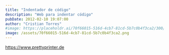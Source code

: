 ```yaml
---
title: "Indentador de código"
description: "Web para indentar código"
pubDate: 2012-02-10 19:07:00
author: "Cristian Torres"
#image: https://placeholdr.ai/70f66015-516d-4cb7-81cd-5b7c0b4f3ca2/300/200
image: /assets/70f66015-516d-4cb7-81cd-5b7c0b4f3ca2.png
---
```


https://www.prettyprinter.de
